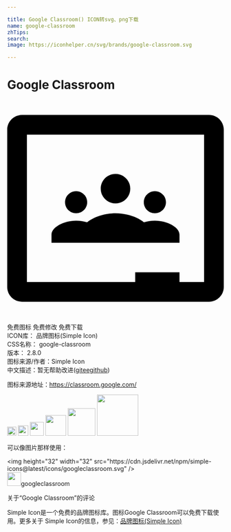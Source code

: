 ```yaml
---

title: Google Classroom() ICON转svg、png下载
name: google-classroom
zhTips: 
search: 
image: https://iconhelper.cn/svg/brands/google-classroom.svg

---
```


# Google Classroom  <small style="font-size: 60%;font-weight: 100"></small>

<div id="svg" class="svg-wrap">
<svg role="img" xmlns="http://www.w3.org/2000/svg" viewBox="0 0 24 24"><title>Google Classroom icon</title><path d="M1.6367 1.6367C.7322 1.6367 0 2.369 0 3.2734v17.4532c0 .9045.7322 1.6367 1.6367 1.6367h20.7266c.9045 0 1.6367-.7322 1.6367-1.6367V3.2734c0-.9045-.7322-1.6367-1.6367-1.6367H1.6367zm.545 2.1817h19.6367v16.3632h-2.7266v-1.0898h-4.9102v1.0898h-12V3.8184zM12 8.1816c-.9046 0-1.6367.7322-1.6367 1.6368 0 .9045.7321 1.6367 1.6367 1.6367.9046 0 1.6367-.7322 1.6367-1.6367 0-.9046-.7321-1.6368-1.6367-1.6368zm-4.3633 1.9102c-.6773 0-1.2285.5493-1.2285 1.2266 0 .6772.5512 1.2265 1.2285 1.2265.6773 0 1.2266-.5493 1.2266-1.2265 0-.6773-.5493-1.2266-1.2266-1.2266zm8.7266 0c-.6773 0-1.2266.5493-1.2266 1.2266 0 .6772.5493 1.2265 1.2266 1.2265.6773 0 1.2285-.5493 1.2285-1.2265 0-.6773-.5512-1.2266-1.2285-1.2266zM12 12.5449c-1.179 0-2.4128.4012-3.1484 1.0059-.384-.1198-.8043-.1875-1.2149-.1875-1.3136 0-2.7285.695-2.7285 1.5586v.8965h14.1836v-.8965c0-.8637-1.4149-1.5586-2.7285-1.5586-.4106 0-.831.0677-1.2149.1875-.7356-.6047-1.9694-1.0059-3.1484-1.0059Z"/></svg>
</div>
<detail full-name='google-classroom'></detail>

<div class="detail-page">
<p>
<span><span class="badge-success badge">免费图标</span> <span class="badge-success badge">免费修改</span>  <span class="badge-success badge">免费下载</span> </span>
<br/>
<span>
ICON库：
<span class="badge-secondary badge">品牌图标(Simple Icon)</span> 
</span>
<br/>
<span>
CSS名称：
<span class="badge-secondary badge">google-classroom</span> 
</span>

<br/>
<span>
版本：
<span class="badge-secondary badge">2.8.0</span> 
</span>
<br/>
<span>图标来源/作者：<span class="badge-light badge">Simple Icon</span></span> 
<br/>
<span class="zh-detail">中文描述：暂无<span class="help-link"><span>帮助改进</span>(<a href="https://gitee.com/liuwave/icon-helper/edit/master/json/brands/google-classroom.json" target="_blank" rel="noopener noreferrer">gitee</a><a href="https://github.com/liuwave/icon-helper/edit/master/json/brands/google-classroom.json" target="_blank" rel="noopener noreferrer">github</a></span>)</span><br/>
</p>
</div><div class="description description alert alert-light"><p>图标来源地址：<a href="https://classroom.google.com/" target="_blank" rel="noopener noreferrer">https://classroom.google.com/</a></p></div>
<div class="alert alert-dark">
<img height="21" width="21" src="https://cdn.jsdelivr.net/npm/simple-icons@latest/icons/googleclassroom.svg" />
<img height="24" width="24" src="https://cdn.jsdelivr.net/npm/simple-icons@latest/icons/googleclassroom.svg" />
<img height="32" width="32" src="https://cdn.jsdelivr.net/npm/simple-icons@latest/icons/googleclassroom.svg" />
<img height="48" width="48" src="https://cdn.jsdelivr.net/npm/simple-icons@latest/icons/googleclassroom.svg" />
<img height="64" width="64" src="https://cdn.jsdelivr.net/npm/simple-icons@latest/icons/googleclassroom.svg" />
<img height="96" width="96" src="https://cdn.jsdelivr.net/npm/simple-icons@latest/icons/googleclassroom.svg" />

</div>
<div>
  <p>可以像图片那样使用：    
  </p>
  <div class="alert alert-primary" style="font-size: 14px">
    &lt;img height="32" width="32" src="https://cdn.jsdelivr.net/npm/simple-icons@latest/icons/googleclassroom.svg" /&gt;
    <copy-btn content='<img height="32" width="32" src="https://cdn.jsdelivr.net/npm/simple-icons@latest/icons/googleclassroom.svg" />'></copy-btn>
  </div>
  <div class="alert alert-secondary">
    <img height="32" width="32" src="https://cdn.jsdelivr.net/npm/simple-icons@latest/icons/googleclassroom.svg" />googleclassroom
    <copy-btn content="googleclassroom" btn-title="复制图标名称"></copy-btn>
  </div>
</div>

<Vssue title="关于“Google Classroom”的评论" >关于“Google Classroom”的评论</Vssue>


<div><p>Simple Icon是一个免费的品牌图标库。图标Google Classroom可以免费下载使用。更多关于  Simple Icon的信息，参见：<a target="_blank" href="https://iconhelper.cn/brands.html">品牌图标(Simple Icon)</a>
</p></div>
